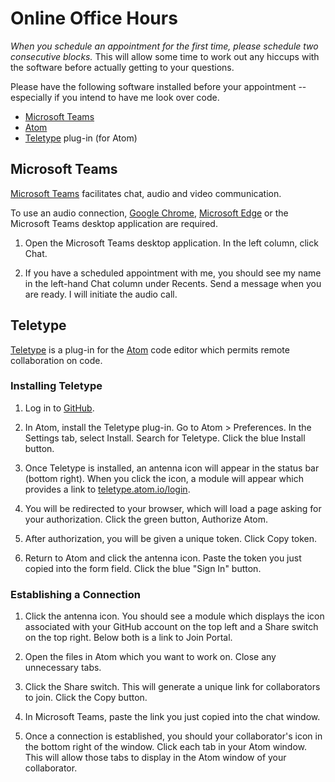 # Online Office Hours

*When you schedule an appointment for the first time, please schedule two consecutive blocks.* This will allow some time to work out any hiccups with the software before actually getting to your questions.

Please have the following software installed before your appointment -- especially if you intend to have me look over code.

- [Microsoft Teams](https://teams.microsoft.com/downloads)
- [Atom](https://atom.io)
- [Teletype](https://teletype.atom.io/) plug-in (for Atom)


## Microsoft Teams

[Microsoft Teams](http://teams.microsoft.com) facilitates chat, audio and video communication.

To use an audio connection, [Google Chrome](https://www.google.com/chrome/), [Microsoft Edge](https://www.microsoft.com/en-us/edge) or the Microsoft Teams desktop application are required.

1. Open the Microsoft Teams desktop application. In the left column, click Chat.

2. If you have a scheduled appointment with me, you should see my name in the left-hand Chat column under Recents. Send a  message when you are ready. I will initiate the audio call.


## Teletype

[Teletype](https://teletype.atom.io/) is a plug-in for the [Atom](https://atom.io/) code editor which permits remote collaboration on code.

### Installing Teletype

1. Log in to [GitHub](https://github.com/).

2. In Atom, install the Teletype plug-in. Go to Atom > Preferences. In the Settings tab, select Install. Search for Teletype. Click the blue Install button.

3. Once Teletype is installed, an antenna icon will appear in the status bar (bottom right). When you click the icon, a module will appear which provides a link to [teletype.atom.io/login](teletype.atom.io/login).

4. You will be redirected to your browser, which will load a page asking for your authorization. Click the green button, Authorize Atom.

5. After authorization, you will be given a unique token. Click Copy token.

6. Return to Atom and click the antenna icon. Paste the token you just copied into the form field. Click the blue "Sign In" button.


### Establishing a Connection

1. Click the antenna icon. You should see a module which displays the icon associated with your GitHub account on the top left and a Share switch on the top right. Below both is a link to Join Portal.

2. Open the files in Atom which you want to work on. Close any unnecessary tabs.

3. Click the Share switch. This will generate a unique link for collaborators to join. Click the Copy button.

4. In Microsoft Teams, paste the link you just copied into the  chat window.

5. Once a connection is established, you should your collaborator's icon in the bottom right of the window. Click each tab in your Atom window. This will allow those tabs to display in the Atom window of your collaborator.
